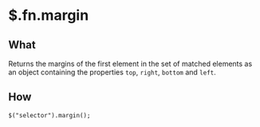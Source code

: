 $.fn.margin
===========

What
----

Returns the margins of the first element in the set of matched elements as
an object containing the properties `top`, `right`, `bottom` and `left`.

How
---

    $("selector").margin();
